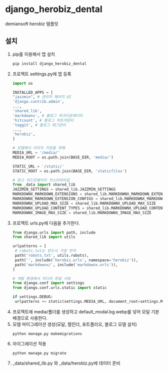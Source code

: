 # django_herobiz_dental

demiansoft herobiz 템플릿

## 설치
1. pip를 이용해서 앱 설치
    ```bash
    pip install django_herobiz_dental
    ```
2. 프로젝트 settings.py에 앱 등록
   ```python
   import os
   
   INSTALLED_APPS = [
   "jazzmin", # 관리자 페이지 UI
   'django.contrib.admin',
   ...,
   'shared_lib',
   'markdownx', # 블로그 마크다운에디터
   'hitcount', # 블로그 히트카운터
   'taggit', # 블로그 태그관리
   ...,
   'herobiz',
   ]
   
   # 모델에서 이미지 저장을 위해
   MEDIA_URL = '/media/'
   MEDIA_ROOT = os.path.join(BASE_DIR, 'media/')
   
   STATIC_URL = '/static/'
   STATIC_ROOT = os.path.join(BASE_DIR, 'staticfiles')
   
   # 장고 어드민페이지 커스터마이징
   from _data import shared_lib
   JAZZMIN_SETTINGS = shared_lib.JAZZMIN_SETTINGS
   MARKDOWNX_MARKDOWN_EXTENSIONS = shared_lib.MARKDOWNX_MARKDOWN_EXTENSIONS
   MARKDOWNX_MARKDOWN_EXTENSION_CONFIGS = shared_lib.MARKDOWNX_MARKDOWN_EXTENSION_CONFIGS
   MARKDOWNX_UPLOAD_MAX_SIZE = shared_lib.MARKDOWNX_UPLOAD_MAX_SIZE
   MARKDOWNX_UPLOAD_CONTENT_TYPES = shared_lib.MARKDOWNX_UPLOAD_CONTENT_TYPES
   MARKDOWNX_IMAGE_MAX_SIZE = shared_lib.MARKDOWNX_IMAGE_MAX_SIZE
   ```
3. 프로젝트 urls.py에 다음을 추가한다.
   ```python
   from django.urls import path, include
   from shared_lib import utils
   
   urlpatterns = [
    # robots.txt는 반드시 가장 먼저
    path('robots.txt', utils.robots),
    path('', include('herobiz.urls', namespace='herobiz')),
    path('markdownx/', include('markdownx.urls')),
   ]
   
   # 개발 환경에서 미디어 파일 서빙
   from django.conf import settings
   from django.conf.urls.static import static
   
   if settings.DEBUG:
    urlpatterns += static(settings.MEDIA_URL, document_root=settings.MEDIA_ROOT)
   ```
4. 프로젝트에 media/폴더를 생성하고 default_modal.bg.webp를 넣어 모달 기본배경으로 사용한다.
5. 모델 마이그레이션 생성(모달, 캘린더, 포트폴리오, 블로그 모델 설치)
    ```shell
    python manage.py makemigrations
    ```
6. 마이그레이션 적용
    ```shell
    python manage.py migrate
    ```
7. _data/shared_lib.py 와 _data/herobiz.py에 데이터 준비




